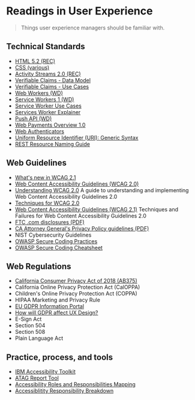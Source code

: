 # Readings in User Experience
> Things user experience managers should be familiar with.

## Technical Standards
* [HTML 5.2 (REC)](https://www.w3.org/TR/html5/)
* [CSS (various)](https://www.w3.org/Style/CSS/Overview.en.html)
* [Activity Streams 2.0 (REC)](https://www.w3.org/TR/activitystreams-core/)
* [Verifiable Claims - Data Model](https://www.w3.org/TR/verifiable-claims-data-model/)
* [Verifiable Claims - Use Cases](https://www.w3.org/TR/verifiable-claims-use-cases/)
* [Web Workers (WD)](https://www.w3.org/TR/workers/)
* [Service Workers 1 (WD)](https://www.w3.org/TR/service-workers-1/)
* [Service Worker Use Cases](https://github.com/w3c-webmob/ServiceWorkersDemos)
* [Services Worker Explainer](https://github.com/w3c/ServiceWorker/blob/master/explainer.md)
* [Push API (WD)](https://www.w3.org/TR/push-api/)
* [Web Payments Overview 1.0](https://www.w3.org/TR/webpayments-overview/)
* [Web Authenticators](https://www.w3.org/TR/webauthn/)
* [Uniform Resource Identifier (URI): Generic Syntax](https://tools.ietf.org/html/rfc3986)
* [REST Resource Naming Guide](https://restfulapi.net/resource-naming/)

## Web Guidelines
* [What's new in WCAG 2.1](https://www.w3.org/WAI/standards-guidelines/wcag/new-in-21/)
* [Web Content Accessibility Guidelines (WCAG 2.0)](https://www.w3.org/TR/WCAG20/)
* [Understanding WCAG 2.0](https://www.w3.org/TR/UNDERSTANDING-WCAG20/)
A guide to understanding and implementing Web Content Accessibility Guidelines 2.0
* [Techniques for WCAG 2.0](https://www.w3.org/TR/WCAG-TECHS/)
* [Web Content Accessibility Guidelines (WCAG 2.1)](https://www.w3.org/TR/WCAG21/)
Techniques and Failures for Web Content Accessibility Guidelines 2.0
* [FTC .com disclosures (PDF)](https://www.ftc.gov/system/files/documents/plain-language/bus41-dot-com-disclosures-information-about-online-advertising.pdf)
* [CA Attorney General's Privacy Policy guidelines (PDF)](https://oag.ca.gov/sites/all/files/agweb/pdfs/cybersecurity/making_your_privacy_practices_public.pdf)
* NIST Cybersecurity Guidelines
* [OWASP Secure Coding Practices](https://www.owasp.org/images/0/08/OWASP_SCP_Quick_Reference_Guide_v2.pdf)
* [OWASP Secure Coding Cheatsheet](https://www.owasp.org/index.php/Secure_Coding_Cheat_Sheet)

## Web Regulations
* [California Consumer Privacy Act of 2018 (AB375)](https://leginfo.legislature.ca.gov/faces/billTextClient.xhtml?bill_id=201720180AB375)
* California Online Privacy Protection Act (CalOPPA)
* Children's Online Privacy Protection Act (COPPA)
* HIPAA Marketing and Privacy Rule
* [EU GDPR Information Portal](https://www.eugdpr.org/)
* [How will GDPR affect UX Design?](https://www.invisionapp.com/blog/gdpr-ux-design/)
* E-Sign Act
* Section 504
* Section 508
* Plain Language Act


## Practice, process, and tools
* [IBM Accessibility Toolkit](https://www.ibm.com/able/toolkit/)
* [ATAG Report Tool](https://www.w3.org/WAI/atag/report-tool/)
* [Accessibility Roles and Responsibilities Mapping](https://www.w3.org/WAI/EO/wiki/ARRM_Project_-_Accessibility_Roles_and_Responsibilities_Mapping)
* [Accessiblitity Responsibility Breakdown](https://www.w3.org/community/wai-engage/wiki/Accessibility_Responsibility_Breakdown)
